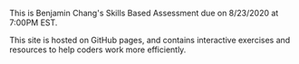 This is Benjamin Chang's Skills Based Assessment due on 8/23/2020 at 7:00PM EST.

This site is hosted on GitHub pages, and contains interactive exercises and resources to help coders work more efficiently.